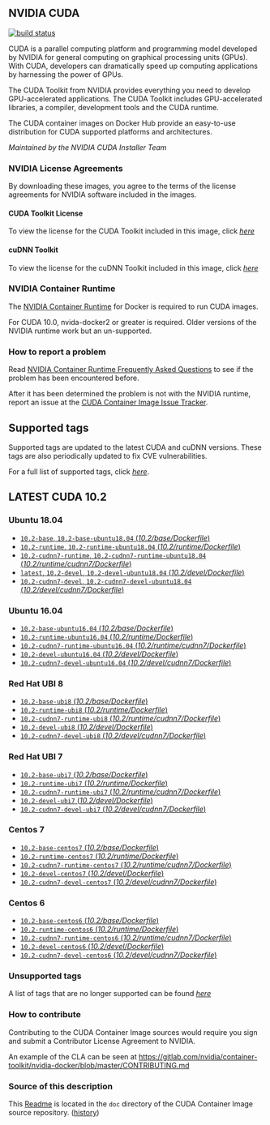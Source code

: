 ## NVIDIA CUDA

[![build status](https://gitlab.com/nvidia/container-images/cuda/badges/master/build.svg)](https://gitlab.com/nvidia/container-images/cuda/commits/master)

CUDA is a parallel computing platform and programming model developed by NVIDIA for general computing on graphical processing units (GPUs). With CUDA, developers can dramatically speed up computing applications by harnessing the power of GPUs.

The CUDA Toolkit from NVIDIA provides everything you need to develop GPU-accelerated applications. The CUDA Toolkit includes GPU-accelerated libraries, a compiler, development tools and the CUDA runtime.

The CUDA container images on Docker Hub provide an easy-to-use distribution for CUDA supported platforms and architectures.

*Maintained by the NVIDIA CUDA Installer Team*

### NVIDIA License Agreements

By downloading these images, you agree to the terms of the license agreements for NVIDIA software included in the images.

#### CUDA Toolkit License

To view the license for the CUDA Toolkit included in this image, click [*here*](http://docs.nvidia.com/cuda/eula/index.html)

#### cuDNN Toolkit

To view the license for the cuDNN Toolkit included in this image, click [*here*](https://docs.nvidia.com/deeplearning/sdk/cudnn-sla/index.html)

### NVIDIA Container Runtime

The [NVIDIA Container Runtime](https://github.com/NVIDIA/nvidia-docker) for Docker is required to run CUDA images.

For CUDA 10.0, nvida-docker2 or greater is required. Older versions of the NVIDIA runtime work but an un-supported.

### How to report a problem

Read [NVIDIA Container Runtime Frequently Asked Questions](https://github.com/NVIDIA/nvidia-docker/wiki/Frequently-Asked-Questions) to see if the problem has been encountered before.

After it has been determined the problem is not with the NVIDIA runtime, report an issue at the [CUDA Container Image Issue Tracker](https://github.com/NVIDIA/nvidia-docker/issues/new).

## Supported tags

Supported tags are updated to the latest CUDA and cuDNN versions. These tags are also periodically updated to fix CVE vulnerabilities.

For a full list of supported tags, click [*here*](https://gitlab.com/nvidia/container-images/cuda/blob/master/doc/supported-tags.md).

## LATEST CUDA 10.2

### Ubuntu 18.04

- [`10.2-base`, `10.2-base-ubuntu18.04` (*10.2/base/Dockerfile*)](https://gitlab.com/nvidia/container-images/cuda/blob/master/dist/ubuntu18.04/10.2/base/Dockerfile)
- [`10.2-runtime`, `10.2-runtime-ubuntu18.04` (*10.2/runtime/Dockerfile*)](https://gitlab.com/nvidia/container-images/cuda/blob/master/dist/ubuntu18.04/10.2/runtime/Dockerfile)
- [`10.2-cudnn7-runtime`, `10.2-cudnn7-runtime-ubuntu18.04` (*10.2/runtime/cudnn7/Dockerfile*)](https://gitlab.com/nvidia/container-images/cuda/blob/master/dist/ubuntu18.04/10.2/runtime/cudnn7/Dockerfile)
- [`latest`, `10.2-devel`, `10.2-devel-ubuntu18.04` (*10.2/devel/Dockerfile*)](https://gitlab.com/nvidia/container-images/cuda/blob/master/dist/ubuntu18.04/10.2/devel/Dockerfile)
- [`10.2-cudnn7-devel`, `10.2-cudnn7-devel-ubuntu18.04` (*10.2/devel/cudnn7/Dockerfile*)](https://gitlab.com/nvidia/container-images/cuda/blob/master/dist/ubuntu18.04/10.2/devel/cudnn7/Dockerfile)

### Ubuntu 16.04

- [`10.2-base-ubuntu16.04` (*10.2/base/Dockerfile*)](https://gitlab.com/nvidia/container-images/cuda/blob/master/dist/ubuntu16.04/10.2/base/Dockerfile)
- [`10.2-runtime-ubuntu16.04` (*10.2/runtime/Dockerfile*)](https://gitlab.com/nvidia/container-images/cuda/blob/master/dist/ubuntu16.04/10.2/runtime/Dockerfile)
- [`10.2-cudnn7-runtime-ubuntu16.04` (*10.2/runtime/cudnn7/Dockerfile*)](https://gitlab.com/nvidia/container-images/cuda/blob/master/dist/ubuntu16.04/10.2/runtime/cudnn7/Dockerfile)
- [`10.2-devel-ubuntu16.04` (*10.2/devel/Dockerfile*)](https://gitlab.com/nvidia/container-images/cuda/blob/master/dist/ubuntu16.04/10.2/devel/Dockerfile)
- [`10.2-cudnn7-devel-ubuntu16.04` (*10.2/devel/cudnn7/Dockerfile*)](https://gitlab.com/nvidia/container-images/cuda/blob/master/dist/ubuntu16.04/10.2/devel/cudnn7/Dockerfile)

### Red Hat UBI 8

- [`10.2-base-ubi8` (*10.2/base/Dockerfile*)](https://gitlab.com/nvidia/container-images/cuda/blob/master/dist/ubi8/10.2/base/Dockerfile)
- [`10.2-runtime-ubi8` (*10.2/runtime/Dockerfile*)](https://gitlab.com/nvidia/container-images/cuda/blob/master/dist/ubi8/10.2/runtime/Dockerfile)
- [`10.2-cudnn7-runtime-ubi8` (*10.2/runtime/cudnn7/Dockerfile*)](https://gitlab.com/nvidia/container-images/cuda/blob/master/dist/ubi8/10.2/runtime/cudnn7/Dockerfile)
- [`10.2-devel-ubi8` (*10.2/devel/Dockerfile*)](https://gitlab.com/nvidia/container-images/cuda/blob/master/dist/ubi8/10.2/devel/Dockerfile)
- [`10.2-cudnn7-devel-ubi8` (*10.2/devel/cudnn7/Dockerfile*)](https://gitlab.com/nvidia/container-images/cuda/blob/master/dist/ubi8/10.2/devel/cudnn7/Dockerfile)

### Red Hat UBI 7

- [`10.2-base-ubi7` (*10.2/base/Dockerfile*)](https://gitlab.com/nvidia/container-images/cuda/blob/master/dist/ubi7/10.2/base/Dockerfile)
- [`10.2-runtime-ubi7` (*10.2/runtime/Dockerfile*)](https://gitlab.com/nvidia/container-images/cuda/blob/master/dist/ubi7/10.2/runtime/Dockerfile)
- [`10.2-cudnn7-runtime-ubi7` (*10.2/runtime/cudnn7/Dockerfile*)](https://gitlab.com/nvidia/container-images/cuda/blob/master/dist/ubi7/10.2/runtime/cudnn7/Dockerfile)
- [`10.2-devel-ubi7` (*10.2/devel/Dockerfile*)](https://gitlab.com/nvidia/container-images/cuda/blob/master/dist/ubi7/10.2/devel/Dockerfile)
- [`10.2-cudnn7-devel-ubi7` (*10.2/devel/cudnn7/Dockerfile*)](https://gitlab.com/nvidia/container-images/cuda/blob/master/dist/ubi7/10.2/devel/cudnn7/Dockerfile)

### Centos 7

- [`10.2-base-centos7` (*10.2/base/Dockerfile*)](https://gitlab.com/nvidia/container-images/cuda/blob/master/dist/centos7/10.2/base/Dockerfile)
- [`10.2-runtime-centos7` (*10.2/runtime/Dockerfile*)](https://gitlab.com/nvidia/container-images/cuda/blob/master/dist/centos7/10.2/runtime/Dockerfile)
- [`10.2-cudnn7-runtime-centos7` (*10.2/runtime/cudnn7/Dockerfile*)](https://gitlab.com/nvidia/container-images/cuda/blob/master/dist/centos7/10.2/runtime/cudnn7/Dockerfile)
- [`10.2-devel-centos7` (*10.2/devel/Dockerfile*)](https://gitlab.com/nvidia/container-images/cuda/blob/master/dist/centos7/10.2/devel/Dockerfile)
- [`10.2-cudnn7-devel-centos7` (*10.2/devel/cudnn7/Dockerfile*)](https://gitlab.com/nvidia/container-images/cuda/blob/master/dist/centos7/10.2/devel/cudnn7/Dockerfile)

### Centos 6

- [`10.2-base-centos6` (*10.2/base/Dockerfile*)](https://gitlab.com/nvidia/container-images/cuda/blob/master/dist/centos6/10.2/base/Dockerfile)
- [`10.2-runtime-centos6` (*10.2/runtime/Dockerfile*)](https://gitlab.com/nvidia/container-images/cuda/blob/master/dist/centos6/10.2/runtime/Dockerfile)
- [`10.2-cudnn7-runtime-centos6` (*10.2/runtime/cudnn7/Dockerfile*)](https://gitlab.com/nvidia/container-images/cuda/blob/master/dist/centos6/10.2/runtime/cudnn7/Dockerfile)
- [`10.2-devel-centos6` (*10.2/devel/Dockerfile*)](https://gitlab.com/nvidia/container-images/cuda/blob/master/dist/centos6/10.2/devel/Dockerfile)
- [`10.2-cudnn7-devel-centos6` (*10.2/devel/cudnn7/Dockerfile*)](https://gitlab.com/nvidia/container-images/cuda/blob/master/dist/centos6/10.2/devel/cudnn7/Dockerfile)

### Unsupported tags

A list of tags that are no longer supported can be found [*here*](https://gitlab.com/nvidia/container-images/cuda/blob/master/doc/unsupported-tags.md)

### How to contribute

Contributing to the CUDA Container Image sources would require you sign and submit a Contributor License Agreement to NVIDIA.

An example of the CLA can be seen at https://gitlab.com/nvidia/container-toolkit/nvidia-docker/blob/master/CONTRIBUTING.md

### Source of this description

This [Readme](https://gitlab.com/nvidia/container-images/cuda/blob/master/doc/README.md) is located in the `doc` directory of the CUDA Container Image source repository. ([history](https://gitlab.com/nvidia/container-images/cuda/commits/master/doc/README.md))
